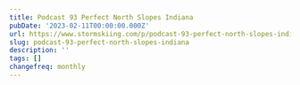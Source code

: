 ```yaml
---
title: Podcast 93 Perfect North Slopes Indiana
pubDate: '2023-02-11T00:00:00.000Z'
url: https://www.stormskiing.com/p/podcast-93-perfect-north-slopes-indiana
slug: podcast-93-perfect-north-slopes-indiana
description: ''
tags: []
changefreq: monthly
---
```


<!-- Add post content below -->
